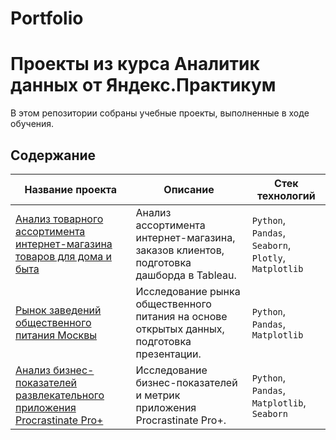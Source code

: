 # Portfolio

# Проекты из курса Аналитик данных от Яндекс.Практикум

В этом репозитории собраны учебные проекты, выполненные в ходе обучения.

## Содержание

| Название проекта                                     | Описание                                                                                   | Стек технологий                    |
|------------------------------------------------------|--------------------------------------------------------------------------------------------|------------------------------------|
| [Анализ товарного ассортимента интернет-магазина товаров для дома и быта](https://github.com/Ekaterina-Zavadskaya/Portfolio/blob/c6d826663ccaacc51e80a8d7dce881c0f505cc85/%D0%90%D0%BD%D0%B0%D0%BB%D0%B8%D0%B7%20%D1%82%D0%BE%D0%B2%D0%B0%D1%80%D0%BD%D0%BE%D0%B3%D0%BE%20%D0%B0%D1%81%D1%81%D0%BE%D1%80%D1%82%D0%B8%D0%BC%D0%B5%D0%BD%D1%82%D0%B0%20%D0%B8%D0%BD%D1%82%D0%B5%D1%80%D0%BD%D0%B5%D1%82-%D0%BC%D0%B0%D0%B3%D0%B0%D0%B7%D0%B8%D0%BD%D0%B0%20%D1%82%D0%BE%D0%B2%D0%B0%D1%80%D0%BE%D0%B2%20%D0%B4%D0%BB%D1%8F%20%D0%B4%D0%BE%D0%BC%D0%B0%20%D0%B8%20%D0%B1%D1%8B%D1%82%D0%B0/%D0%90%D0%BD%D0%B0%D0%BB%D0%B8%D0%B7%20%D1%82%D0%BE%D0%B2%D0%B0%D1%80%D0%BD%D0%BE%D0%B3%D0%BE%20%D0%B0%D1%81%D1%81%D0%BE%D1%80%D1%82%D0%B8%D0%BC%D0%B5%D0%BD%D1%82%D0%B0%20%D0%B8%D0%BD%D1%82%D0%B5%D1%80%D0%BD%D0%B5%D1%82-%D0%BC%D0%B0%D0%B3%D0%B0%D0%B7%D0%B8%D0%BD%D0%B0%20%D1%82%D0%BE%D0%B2%D0%B0%D1%80%D0%BE%D0%B2%20%D0%B4%D0%BB%D1%8F%20%D0%B4%D0%BE%D0%BC%D0%B0%20%D0%B8%20%D0%B1%D1%8B%D1%82%D0%B0.ipynb)               | Анализ ассортимента интернет-магазина, заказов клиентов, подготовка дашборда в Tableau.                                | `Python`, `Pandas`, `Seaborn`, `Plotly`, `Matplotlib`|
| [Рынок заведений общественного питания Москвы](https://nbviewer.org/github/Ekaterina-Zavadskaya/Portfolio/blob/ac79db0cbd867cf87881d08b25d35e723585c806/%D0%90%D0%BD%D0%B0%D0%BB%D0%B8%D0%B7%20%D1%80%D1%8B%D0%BD%D0%BA%D0%B0%20%D0%B7%D0%B0%D0%B2%D0%B5%D0%B4%D0%B5%D0%BD%D0%B8%D0%B9%20%D0%BE%D0%B1%D1%89%D0%B5%D1%81%D1%82%D0%B2%D0%B5%D0%BD%D0%BD%D0%BE%D0%B3%D0%BE%20%D0%BF%D0%B8%D1%82%D0%B0%D0%BD%D0%B8%D1%8F%20%D0%9C%D0%BE%D1%81%D0%BA%D0%B2%D1%8B.ipynb)             | Исследование рынка общественного питания на основе открытых данных, подготовка презентации.           | `Python`, `Pandas`, `Matplotlib`         |
| [Анализ бизнес-показателей развлекательного приложения Procrastinate Pro+](https://github.com/Ekaterina-Zavadskaya/Portfolio/tree/0ff9a9bb66ac37f05ec4eeaccfb28d9d867aac91/%D0%90%D0%BD%D0%B0%D0%BB%D0%B8%D0%B7%20%D1%80%D0%B5%D0%BA%D0%BB%D0%B0%D0%BC%D1%8B%20%D1%80%D0%B0%D0%B7%D0%B2%D0%BB%D0%B5%D0%BA%D0%B0%D1%82%D0%B5%D0%BB%D1%8C%D0%BD%D0%BE%D0%B3%D0%BE%20%D0%BF%D1%80%D0%B8%D0%BB%D0%BE%D0%B6%D0%B5%D0%BD%D0%B8%D1%8F%20Procrastinate%20Pro%2B)        | Исследование бизнес-показателей и метрик приложения Procrastinate Pro+.                      | `Python`, `Pandas`, `Matplotlib`, `Seaborn`|


